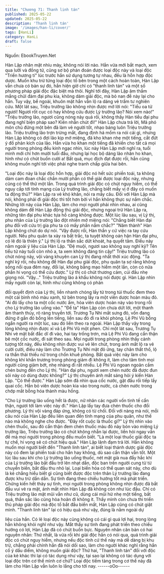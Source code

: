 ```yaml
---
title: "Chương 71: Thanh linh tán"
published: 2025-05-22
updated: 2025-05-22
description: 'Thanh linh tán'
image: '/images/han-li/cover/'
tags: [HanLi]
category: HanLi
draft: false
---
```


Nguồn: EbookTruyen.Net

Hàn Lập nhăn mặt nhíu mày, không nói lời nào.
Hắn vừa mới bắt mạch, xem qua lưỡi và đồng tử, cũng sơ bộ
phán đoán được loại độc này và loại độc "Triền hương ti" lúc
trước hắn sử dụng tương tự nhau, đều là hỗn hợp độc dược.
Muốn khu trừ từng loại độc tố bên trong một cách hoàn toàn, Hàn
Lập vẫn chưa có bản sự đó, hắn hiện giờ chỉ có "thanh linh tán"
và một số phương pháp giải độc đặc biệt mà thôi.
Nghĩ tới đây, Hàn Lập âm thầm mắng chửi đám đại phu kia,
không dám giải độc, mà bỏ nan đề này lại cho hắn. Tuy vậy, bề
ngoài, khuôn mặt hắn vẫn lộ ra dáng vẻ trầm tư nghiên cứu.
Một lát sau, Triệu trưởng lão không nhịn được mở lời nói:
"Tiểu oa tử ngươi! Ngươi rốt cục có hay không cứu được Lý
trưởng lão? Nói xem nào!"
"Triệu trưởng lão, ngươi cũng nóng nảy quá rồi, không thấy Hàn
tiểu đại phu đang nghĩ biện pháp sao? Kiên nhẫn chút đi!" Hàn
Lập chưa trả lời, Mã phó môn chủ đứng một bên đã làm vẻ người
tốt, nhạo báng luôn Triệu trưởng lão.
Triệu trưởng lão trợn trừng mắt, đang định há mồm ra nói cái gì,
nhưng Hàn Lập không có đợi lão kịp mở miệng, đã kho khan nhẹ
một tiếng, cắt đứt ý đồ phản kích của lão.
Hắn vừa ho khan một tiếng đã khiến cho tất cả mọi người trong
phòng đều kinh ngạc nhìn, lúc này Hàn Lập mới nghĩ ra, tuổi mình
mới chỉ hơn mười tuổi đầu, nhưng lại học bộ dáng lão nhân ho
khan, hình như có chút buồn cười a! Bất quá, mục địch đạt được
rồi, hắn cũng không muốn nghĩ tới việc phải nghe tranh chấp giữa
hai bên.

"Loại độc này là loại độc hỗn hợp, giải độc nó hết sức phiền toái,
ta không dám cam đoan chắc chắn mười phần có thể giải được
loại độc này, nhưng cũng có thể thử một lần. Trong quá trình giải
độc có chút nguy hiểm, có thể nguy cấp tới tính mạng của Lý
trưởng lão, chẳng biết mấy vị ở đây có muốn ta động thủ?" Hàn
Lập ra vẻ khó khăn, nói ra mấy câu.
Đối với Hàn Lập mà nói, không phải đi giải độc thì tốt hơn bởi vì
hắn không thực sự nắm chắc.
Những lời này của Hàn Lập, làm cho mọi người phải nhìn nhau,
ai cũng không dám để Hàn Lập động thủ giải độc, nhưng ngoại
trừ Hàn Lập ra, những tên đại phu khác tựa hồ càng không được.
Một lúc lâu sau, vị Lý thị, phu nhân của Lý trưởng lão đột nhiên
mở miệng nói:
"Chẳng biết Hàn đại phu đối với cứu trị gia phu ta có mấy phần
nắm chắc?"
"Năm thành" Hàn Lập không chút do dự nói.
"Vậy được rồi, Hàn thần y cứ việc ra tay cứu người. Nếu phu quân
ta xảy ra bất trắc, ta tuyệt không oán hận Hàn đại phu, có lẽ đó là
thiên ý." Lý thị lộ ra thần sắc dứt khoát, hạ quyết tâm. Điều này
nằm ngoài ý liệu của Hàn Lập.
"Đệ muội, ngươi sao không suy nghĩ kỹ? Tên tiểu tử này tuổi còn
nhỏ a, ta xem không đáng tin cậy!" Triệu trưởng lão có chút nóng
nảy, vội vàng khuyên can Lý thị đang nhất thời xúc động.
"Ta nghĩ kỹ rồi, nếu không để Hàn đại phu giải độc, phu quân ta
sợ rằng không sống nổi qua đêm nay, đổi lại, không bằng mạo
hiểm một lần, còn có nửa phần hi vọng có thể cứu được." Lý thị
có chút thương cảm, cúi đầu nhẹ giọng nói.
"Vậy…" Triệu trưởng lão á khẩu không nói được gì.
Hàn Lập nhìn mấy người còn lại, hình như cũng không có phản

đối quyết định của Lý thị, liền nhanh chóng lấy từ trong túi thuốc
đem theo một cái bình nhỏ màu xanh, từ bên trong lấy ra một viên
dược hoàn màu đỏ.
"Ai đó lấy cho ta một cốc nước ấm, hòa viên dược hoàn này vào
trong rồi cho Lý trưởng lão uống vào."
"Để ta" Hàn Lập còn chưa dứt lời, một thanh âm thanh thúy, rõ
ràng truyền tới.
Trương Tụ Nhi mắt sưng đỏ, vốn đang đứng ở gần đó bỗng lên
tiếng, liền sau đó đi ra khỏi phòng.
Lệ Phi Vũ bỗng ngẩn người ra một lúc, sau đó liền theo ra ngoài.
Hàn Lập thấy vậy trong lòng không nhịn được xỉ vả Lệ Phi Vũ một
phen.
Chỉ một lát sau, Trương Tụ Nhi vẻ mặt bất đắc dĩ đi vào, hai tay
trống trơn, mà Lệ Phi Vũ đang cẩn thận bê một cốc nước, đi sát
theo sau.
Mọi người trong phòng nhìn thấy cảnh tượng tốt này, đều không
nhịn được vui vẻ lên chút, trong ánh mắt lộ ra vẻ cười cười, điều
này làm cho Trương Tụ Nhi mặt đỏ ửng, tay chân thất thố, lộ ra
thần thái thiếu nữ trong chốn khuê phòng.
Bất quá việc này làm cho không khí khẩn trương trong phòng
giảm đi không ít, làm cho tâm tình mọi người cũng giảm bớt, nhẹ
nhàng đi rất nhiều.
Lệ Phi Vũ ngoan ngoãn cầm chén bưng đến cho Lý thị.
"Hàn đại phu, ngươi xem chén nước đã được đun sôi này có dùng
được không?" Lý thị chuyển ánh mắt sáng hỏi ý kiến Hàn Lập.
"Có thể được."
Hàn Lập sớm đã nhìn qua cốc nước, gật đầu rồi tiếp lấy quai cốc.
Hắn bỏ viên dược hoàn kia vào trong nước, cả chén nước trong
chớp mắt bỗng hóa thành màu hồng.

"Cho Lý trưởng lão uống hết là được, nữ nhân các người vốn tinh
tế cẩn thận, ngươi tới làm việc này đi." Hàn Lập lấy tay đưa chén
thuốc cho đối phương.
Lý thị vội vàng đáp ứng, không có từ chối.
Đối với nàng mà nói, mỗi câu nói của Hàn Lập đều liên quan đến
tính mạng của phu quân, như thế nào mà không nghe cho được.
"Đây rốt cuộc là thuốc gì?" Lý thị nhìn vào chén thuốc, sau đó cẩn
thận đem chén thuốc màu đỏ này bón vào miệng Lý trưởng lão,
Triệu trưởng lão có chút không nhẫn lại được, liền hỏi ngay vấn
đề mà mọi người trong phòng đều muốn biết.
"Là một loại thuốc giải độc ta tự chế, hi vọng sẽ có chút hiệu quả."
Hàn Lập lãnh đạm trả lời.
Hắn không muốn mọi người biết đến "Thanh linh tán", ai biết loại
thánh dược giải độc này có đem lại phiền toái cho hắn hay không,
dù sao cẩn thận vẫn tốt.
Một lúc lâu sau khi cho Lý trưởng lão uống thuốc, nét mặt già nua
đầy hắc khí của Lý trưởng lão bắt đầu trở lên nhạt dần, độc ban
trên người cung từ từ chuyển biến, bắt đầu thu nhỏ lại.
Loại biến hóa có thể quan sát này, cho dù là kẻ chẳng hiểu biết gì
cũng biết được độc trên thân Lý trưởng lão đang được khu trừ
dần dần. Sự tình đang theo chiều hướng tốt mà phát triển.
Chứng kiến hết thảy sự tình, mọi người trong phòng không nhịn
được đã bắt đầu vui vẻ ra mặt, ánh mắt nhìn Hàn Lập đã không
còn như lúc đầu. Chỉ có Triệu trưởng lão mặt mũi vẫn như cũ,
dùng cái mũi hừ nhẹ một tiếng, bất quá, thần sắc lão cũng hòa
hoãn đi không ít.
Thấy mình còn chưa thi triển thủ pháp giải độc mà độc tố bắt đầu
biến mất, Hàn Lập cũng có chút giật mình.
"Thanh linh tán" lại có hiệu quả như vậy, đúng là nằm ngoài dự

liệu của hắn. Có lẽ loại độc này cũng không có cái gì quá lợi hại,
trong lòng hắn không khỏi nghĩ như vậy.
Mắt thấy sự tình đang phát triển theo chiều hướng có lợi, Hàn
Lập đã có chút buồn bực. Nguyên nhân căn bản có hai nguyên
nhân: Thứ nhất, là vừa rồi khi giải độc hắn có nói qua, quá trình
giải độc có chút nguy hiểm, nhưng nếu độc tính cứ thế này mà dễ
dàng bị khu trừ, chẳng phải chính hắn đã nói dối sao, làm cho
người khác nghĩ rằng hắn cố ý dấu diếm, không muốn giải độc?
Thứ hai, "Thanh linh tán" đối với độc của kẻ khác thì lại có tác
dụng như vậy, tại sao lại không có tác dụng với loại độc trên cơ
thể mình cơ chứ? Loại độc tiềm tàng trong cơ thể này đã làm cho
Hàn Lập vẫn luôn lo lắng cho tới nay.
------oOo------
